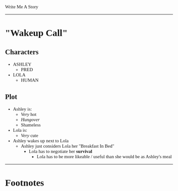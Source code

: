 <Style>
    Body {
        Font-size: 15px;
        Font-family: Verdana;
    };
</Style>

Write Me A Story
****************
"Wakeup Call"
=============

Characters
----------
- ASHLEY
    - PRED
- LOLA
    - HUMAN

Plot
----
- Ashley is:
    - _Very_ hot
    - _Hungover_
    - Shameless
- Lola is:
    - _Very_ cute
- Ashley wakes up next to Lola
    - Ashley just considers Lola her "Breakfast In Bed"
        - Lola has to negotiate her __survival__
            - Lola has to be more likeable / useful than she would be as Ashley's meal
***
# Footnotes